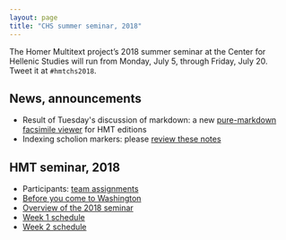 ```yaml
---
layout: page
title: "CHS summer seminar, 2018"
---
```



The Homer Multitext project’s 2018 summer seminar at the Center for Hellenic Studies will run from Monday, July 5, through Friday, July 20. Tweet it at `#hmtchs2018`.



## News, announcements

-   Result of Tuesday's discussion of markdown:  a new [pure-markdown facsimile viewer](https://homermultitext.github.io/facsimiles/) for HMT editions
-   Indexing scholion markers:  please [review these notes](scholion-markers)


## HMT seminar, 2018


-  Participants:  [team assignments](teams)
-  [Before you come to Washington](prearrival)
-  [Overview of the 2018 seminar](overview)
-  [Week 1 schedule](week1)
-  [Week 2 schedule](week2)
